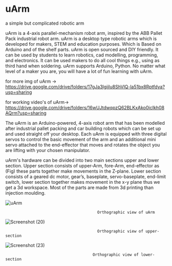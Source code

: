 # uArm
a simple but complicated robotic arm

  uArm is a 4-axis parallel-mechanism robot arm, inspired by the ABB Pallet Pack industrial robot arm.  uArm is a desktop type robotic arms which is developed for makers, STEM and education purposes. Which is Based on Arduino and of the shelf parts. uArm is open sourced and DIY friendly. It can be used by students to learn robotics, cad modelling, programming, and electronics. It can be used makers to do all cool things e.g., using as third hand when soldering. uArm supports Arduino, Python. No matter what level of a maker you are, you will have a lot of fun learning with uArm.  

for more img of uArm -> https://drive.google.com/drive/folders/17gJa3lgiilu8ShVlQ-la51bx8Rptfdya?usp=sharing

for working video's  of uArm-> https://drive.google.com/drive/folders/16wUJtdwqpzQ62BLKxAko0icIkh08AQrm?usp=sharing


  The uArm is an Arduino-powered, 4-axis robot arm that has been modelled after
industrial pallet packing and car building robots which can be set up and used straight off
your desktop. Each uArm is equipped with three digital servos to control the basic
movement of the arm and an additional mini servo attached to the end-effector that moves
and rotates the object you are lifting with your chosen manipulator. 

  uArm's hardware can be divided into two main sections upper and lower section.
Upper section consists of upper-Arm, fore-Arm, end-effector as (Fig)
these parts together make movements in the Z-plane. Lower section consists of a geared
dc motor, gear’s, baseplate, servo-baseplate, end-limit switch, lower section together
makes movement in the x-y plane thus we get a 3d workspace. Most of the parts are made
from 3d printing than injection moulding.

![uArm](https://user-images.githubusercontent.com/98380527/180050831-e6d4adea-4754-4aac-9871-fa9beff52086.png)

                                            Orthographic view of uArm

![Screenshot (20)](https://user-images.githubusercontent.com/98380527/180050973-67bcc290-34f4-4632-9df5-aab987214a50.png)

                                            Orthographic view of upper-section                                   

![Screenshot (23)](https://user-images.githubusercontent.com/98380527/180051029-9b99a688-f70d-4e99-8737-a5db113aec52.png)
                                          
                                          Orthographic view of lower-section
                                          
                                          
